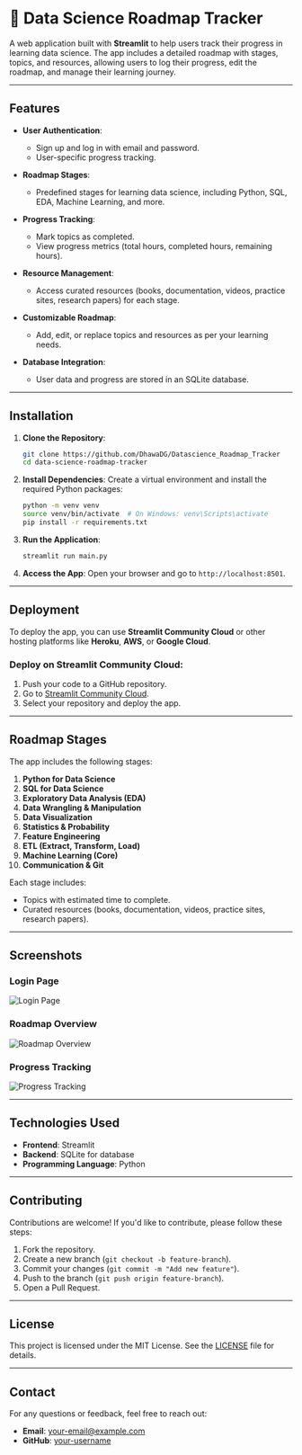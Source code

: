 # 🚀 Data Science Roadmap Tracker

A web application built with **Streamlit** to help users track their progress in learning data science. The app includes a detailed roadmap with stages, topics, and resources, allowing users to log their progress, edit the roadmap, and manage their learning journey.

---

## Features

- **User Authentication**:
  - Sign up and log in with email and password.
  - User-specific progress tracking.

- **Roadmap Stages**:
  - Predefined stages for learning data science, including Python, SQL, EDA, Machine Learning, and more.

- **Progress Tracking**:
  - Mark topics as completed.
  - View progress metrics (total hours, completed hours, remaining hours).

- **Resource Management**:
  - Access curated resources (books, documentation, videos, practice sites, research papers) for each stage.

- **Customizable Roadmap**:
  - Add, edit, or replace topics and resources as per your learning needs.

- **Database Integration**:
  - User data and progress are stored in an SQLite database.

---

## Installation

1. **Clone the Repository**:
   ```bash
   git clone https://github.com/DhawaDG/Datascience_Roadmap_Tracker
   cd data-science-roadmap-tracker
   ```

2. **Install Dependencies**:
   Create a virtual environment and install the required Python packages:
   ```bash
   python -m venv venv
   source venv/bin/activate  # On Windows: venv\Scripts\activate
   pip install -r requirements.txt
   ```

3. **Run the Application**:
   ```bash
   streamlit run main.py
   ```

4. **Access the App**:
   Open your browser and go to `http://localhost:8501`.

---

## Deployment

To deploy the app, you can use **Streamlit Community Cloud** or other hosting platforms like **Heroku**, **AWS**, or **Google Cloud**.

### Deploy on Streamlit Community Cloud:
1. Push your code to a GitHub repository.
2. Go to [Streamlit Community Cloud](https://share.streamlit.io/).
3. Select your repository and deploy the app.

---

## Roadmap Stages

The app includes the following stages:
1. **Python for Data Science**
2. **SQL for Data Science**
3. **Exploratory Data Analysis (EDA)**
4. **Data Wrangling & Manipulation**
5. **Data Visualization**
6. **Statistics & Probability**
7. **Feature Engineering**
8. **ETL (Extract, Transform, Load)**
9. **Machine Learning (Core)**
10. **Communication & Git**

Each stage includes:
- Topics with estimated time to complete.
- Curated resources (books, documentation, videos, practice sites, research papers).

---

## Screenshots

### Login Page
![Login Page](https://via.placeholder.com/800x400?text=Login+Page)

### Roadmap Overview
![Roadmap Overview](https://via.placeholder.com/800x400?text=Roadmap+Overview)

### Progress Tracking
![Progress Tracking](https://via.placeholder.com/800x400?text=Progress+Tracking)

---

## Technologies Used

- **Frontend**: Streamlit
- **Backend**: SQLite for database
- **Programming Language**: Python

---

## Contributing

Contributions are welcome! If you'd like to contribute, please follow these steps:
1. Fork the repository.
2. Create a new branch (`git checkout -b feature-branch`).
3. Commit your changes (`git commit -m "Add new feature"`).
4. Push to the branch (`git push origin feature-branch`).
5. Open a Pull Request.

---

## License

This project is licensed under the MIT License. See the [LICENSE](LICENSE) file for details.

---

## Contact

For any questions or feedback, feel free to reach out:
- **Email**: your-email@example.com
- **GitHub**: [your-username](https://github.com/your-username)
